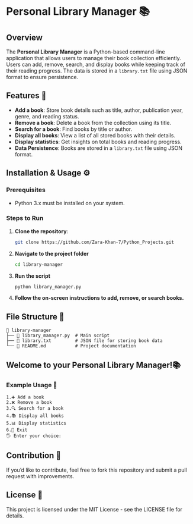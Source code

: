 # Personal Library Manager 📚

## Overview
The **Personal Library Manager** is a Python-based command-line application that allows users to manage their book collection efficiently. Users can add, remove, search, and display books while keeping track of their reading progress. The data is stored in a `library.txt` file using JSON format to ensure persistence.

## Features 🚀
- **Add a book**: Store book details such as title, author, publication year, genre, and reading status.
- **Remove a book**: Delete a book from the collection using its title.
- **Search for a book**: Find books by title or author.
- **Display all books**: View a list of all stored books with their details.
- **Display statistics**: Get insights on total books and reading progress.
- **Data Persistence**: Books are stored in a `library.txt` file using JSON format.

## Installation & Usage ⚙️
### Prerequisites
- Python 3.x must be installed on your system.

### Steps to Run
1. **Clone the repository**:
   ```sh
   git clone https://github.com/Zara-Khan-7/Python_Projects.git
   ```
2. **Navigate to the project folder**
   ```sh
   cd library-manager
   ```
3. **Run the script**
   ```sh
   python library_manager.py
   ```
4. **Follow the on-screen instructions to add, remove, or search books.**

## File Structure 💁
```
📂 library-manager
├── 📝 library_manager.py  # Main script
├── 📝 library.txt         # JSON file for storing book data
└── 📝 README.md           # Project documentation
```

## Welcome to your Personal Library Manager!📚

### Example Usage 📝
```
1.➕ Add a book
2.❌ Remove a book
3.🔍 Search for a book
4.📚 Display all books
5.📊 Display statistics
6.🚪 Exit
🖐 Enter your choice: 
```

## Contribution 🤝
If you’d like to contribute, feel free to fork this repository and submit a pull request with improvements.

## License 📝
This project is licensed under the MIT License - see the LICENSE file for details.

